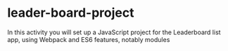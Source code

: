 # leader-board-project
In this activity you will set up a JavaScript project for the Leaderboard list app, using Webpack and ES6 features, notably modules

